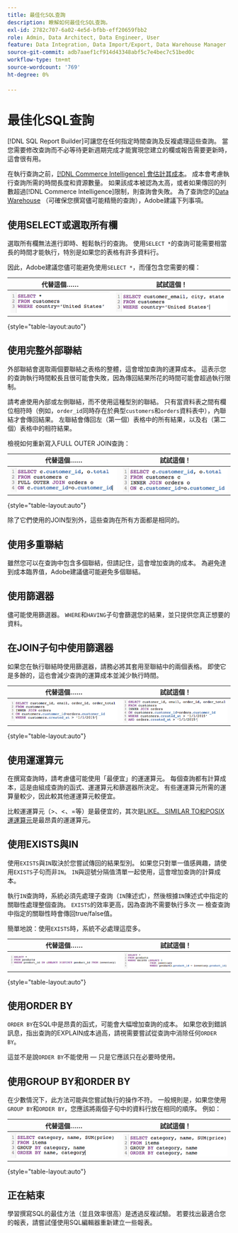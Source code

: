 ```yaml
---
title: 最佳化SQL查詢
description: 瞭解如何最佳化SQL查詢。
exl-id: 2782c707-6a02-4e5d-bfbb-eff20659fbb2
role: Admin, Data Architect, Data Engineer, User
feature: Data Integration, Data Import/Export, Data Warehouse Manager
source-git-commit: adb7aaef1cf914d43348abf5c7e4bec7c51bed0c
workflow-type: tm+mt
source-wordcount: '769'
ht-degree: 0%

---
```


# 最佳化SQL查詢

[!DNL SQL Report Builder]可讓您在任何指定時間查詢及反複處理這些查詢。 當您需要修改查詢而不必等待更新週期完成才能實現您建立的欄或報告需要更新時，這會很有用。

在執行查詢之前，[[!DNL Commerce Intelligence] 會估計其成本](https://experienceleague.adobe.com/docs/commerce-knowledge-base/kb/troubleshooting/miscellaneous/sql-queries-explain-cost-errors.html?lang=zh-Hant)。 成本會考慮執行查詢所需的時間長度和資源數量。 如果該成本被認為太高，或者如果傳回的列數超過[!DNL Commerce Intelligence]限制，則查詢會失敗。 為了查詢您的[Data Warehouse](../data-analyst/data-warehouse-mgr/tour-dwm.md) （可確保您撰寫儘可能精簡的查詢），Adobe建議下列事項。

## 使用SELECT或選取所有欄

選取所有欄無法進行即時、輕鬆執行的查詢。 使用`SELECT *`的查詢可能需要相當長的時間才能執行，特別是如果您的表格有許多資料行。

因此，Adobe建議您儘可能避免使用`SELECT *`，而僅包含您需要的欄：

| **代替這個……** | **試試這個！** |
|-----|-----|
| ![](../../mbi/assets/Select_all_1.png) | ![](../../mbi/assets/Select_all_2.png) |

{style="table-layout:auto"}

## 使用完整外部聯結

外部聯結會選取兩個要聯結之表格的整體，這會增加查詢的運算成本。 這表示您的查詢執行時間較長且很可能會失敗，因為傳回結果所花的時間可能會超過執行限制。

請考慮使用內部或左側聯結，而不使用這種型別的聯結。 只有當資料表之間有欄位相符時（例如，`order_id`同時存在於典型`customers`和`orders`資料表中），內聯結才會傳回結果。 左聯結會傳回左（第一個）表格中的所有結果，以及右（第二個）表格中的相符結果。

檢視如何重新寫入FULL OUTER JOIN查詢：

| **代替這個……** | **試試這個！** |
|-----|-----|
| ![](../../mbi/assets/Full_Outer_Join_1.png) | ![](../../mbi/assets/Full_Outer_Join_2.png) |

{style="table-layout:auto"}

除了它們使用的JOIN型別外，這些查詢在所有方面都是相同的。

## 使用多重聯結

雖然您可以在查詢中包含多個聯結，但請記住，這會增加查詢的成本。 為避免達到成本臨界值，Adobe建議儘可能避免多個聯結。

## 使用篩選器

儘可能使用篩選器。 `WHERE`和`HAVING`子句會篩選您的結果，並只提供您真正想要的資料。

## 在JOIN子句中使用篩選器

如果您在執行聯結時使用篩選器，請務必將其套用至聯結中的兩個表格。 即使它是多餘的，這也會減少查詢的運算成本並減少執行時間。

| **代替這個……** | **試試這個！** |
|-----|-----|
| ![](../../mbi/assets/Join_filters_1.png) | ![](../../mbi/assets/Join_filters_2.png) |

{style="table-layout:auto"}

## 使用運運算元

在撰寫查詢時，請考慮儘可能使用「最便宜」的運運算元。 每個查詢都有計算成本，這是由組成查詢的函式、運運算元和篩選器所決定。 有些運運算元所需的運算量較少，因此較其他運運算元較便宜。

比較運運算元（>、&lt;、=等）是最便宜的，其次是[LIKE。 SIMILAR TO和POSIX運運算元](https://www.postgresql.org/docs/9.5/functions-matching.html)是最昂貴的運運算元。

## 使用EXISTS與IN

使用`EXISTS`與`IN`取決於您嘗試傳回的結果型別。 如果您只對單一值感興趣，請使用`EXISTS`子句而非`IN`。 `IN`與逗號分隔值清單一起使用，這會增加查詢的計算成本。

執行`IN`查詢時，系統必須先處理子查詢（`IN`陳述式），然後根據`IN`陳述式中指定的關聯性處理整個查詢。 `EXISTS`的效率更高，因為查詢不需要執行多次 — 檢查查詢中指定的關聯性時會傳回true/false值。

簡單地說：使用`EXISTS`時，系統不必處理這麼多。

| **代替這個……** | **試試這個！** |
|-----|-----|
| ![](../../mbi/assets/Exists_1.png) | ![](../../mbi/assets/Exists_2.png) |

{style="table-layout:auto"}

## 使用ORDER BY

`ORDER BY`在SQL中是昂貴的函式，可能會大幅增加查詢的成本。 如果您收到錯誤訊息，指出查詢的EXPLAIN成本過高，請視需要嘗試從查詢中消除任何`ORDER BY`。

這並不是說`ORDER BY`不能使用 — 只是它應該只在必要時使用。

## 使用GROUP BY和ORDER BY

在少數情況下，此方法可能與您嘗試執行的操作不符。 一般規則是，如果您使用`GROUP BY`和`ORDER BY`，您應該將兩個子句中的資料行放在相同的順序。 例如：

| **代替這個……** | **試試這個！** |
|-----|-----|
| ![](../../mbi/assets/Group_by_2.png) | ![](../../mbi/assets/Group_by_1.png) |

{style="table-layout:auto"}

## 正在結束

學習撰寫SQL的最佳方法（並且效率很高）是透過反複試驗。 若要找出最適合您的報表，請嘗試僅使用SQL編輯器重新建立一些報表。
